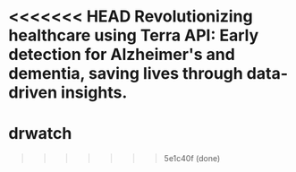<<<<<<< HEAD
Revolutionizing healthcare using Terra API: Early detection for Alzheimer's and dementia, saving lives through data-driven insights.
=======
# drwatch
>>>>>>> 5e1c40f (done)
